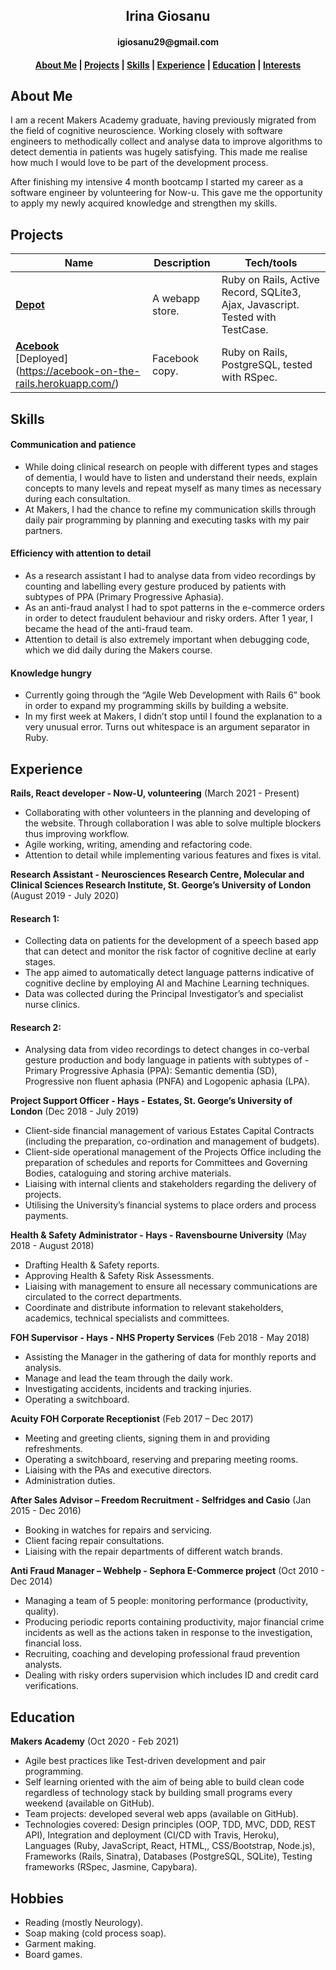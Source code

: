 <h2 align=center>Irina Giosanu</h2>
<h4 align=center>igiosanu29@gmail.com</h4>

<h4 align=center><a href="https://github.com/IrinaG29/CV/blob/master/README.md#About-Me">About Me</a> | <a href="https://github.com/IrinaG29/CV/blob/master/README.md#Projects">Projects</a> | <a href="https://github.com/IrinaG29/CV/blob/master/README.md#Skills">Skills</a> | <a href="https://github.com/IrinaG29/CV/blob/master/README.md#Experience">Experience</a> | <a href="https://github.com/IrinaG29/CV/blob/master/README.md#Education">Education</a> | <a href="https://github.com/IrinaG29/CV/blob/master/README.md#Interests">Interests</a></h4>

## About Me

I am a recent Makers Academy graduate, having previously migrated from the field of cognitive neuroscience. Working closely with software engineers to methodically collect and analyse data to improve algorithms to detect dementia in patients was hugely satisfying. This made me realise how much I would love to be part of the development process.

After finishing my intensive 4 month bootcamp I started my career as a software engineer by volunteering for Now-u. This gave me the opportunity to apply my newly acquired knowledge and strengthen my skills.

## Projects

| Name                         | Description       | Tech/tools        |
| ---------------------------- | ----------------- | ----------------- |
| [**Depot**](https://github.com/IrinaG29/depot)| A webapp store.| Ruby on Rails, Active Record, SQLite3, Ajax, Javascript. Tested with TestCase. |
| [**Acebook**](https://github.com/Will-Helliwell/acebook-on-the-rails) <br /> [Deployed] (https://acebook-on-the-rails.herokuapp.com/)| Facebook copy.| Ruby on Rails, PostgreSQL, tested with RSpec.|


## Skills

#### Communication and patience
- While doing clinical research on people with different types and stages of dementia, I would have to listen and understand their needs, explain concepts to many levels and repeat myself as many times as necessary during each consultation.
- At Makers, I had the chance to refine my communication skills through daily pair programming by planning and executing tasks with my pair partners.

#### Efficiency with attention to detail
- As a research assistant I had to analyse data from video recordings by counting and labelling every gesture produced by patients with subtypes of PPA (Primary Progressive Aphasia).
- As an anti-fraud analyst I had to spot patterns in the e-commerce orders in order to detect fraudulent behaviour and risky orders. After 1 year, I became the head of the anti-fraud team.
- Attention to detail is also extremely important when debugging code, which we did daily during the Makers course.

#### Knowledge hungry
- Currently going through the “Agile Web Development with Rails 6” book in order to expand my programming skills by building a website.
- In my first week at Makers, I didn’t stop until I found the explanation to a very unusual error. Turns out whitespace is an argument separator in Ruby.

## Experience

**Rails, React developer - Now-U, volunteering** (March 2021 - Present)
- Collaborating with other volunteers in the planning and developing of the website. Through collaboration I was able to solve multiple blockers thus improving workflow.
- Agile working, writing, amending and refactoring code.
- Attention to detail while implementing various features and fixes is vital.

**Research Assistant - Neurosciences Research Centre, Molecular and Clinical Sciences Research Institute, St. George’s University of London** (August 2019 - July 2020)
#### Research 1:
- Collecting data on patients for the development of a speech based app that can detect and monitor the risk factor of cognitive decline at early stages.
- The app aimed to automatically detect language patterns indicative of cognitive decline by employing AI and Machine Learning techniques.
- Data was collected during the Principal Investigator’s and specialist nurse clinics.
#### Research 2:
- Analysing data from video recordings to detect changes in co-verbal gesture production and body language in patients with subtypes of - Primary Progressive Aphasia (PPA): Semantic dementia (SD), Progressive non fluent aphasia (PNFA) and Logopenic aphasia (LPA).

**Project Support Officer - Hays - Estates, St. George’s University of London** (Dec 2018 - July 2019)
- Client-side financial management of various Estates Capital Contracts (including the preparation, co-ordination and management of budgets).
- Client-side operational management of the Projects Office including the preparation of schedules and reports for Committees and Governing Bodies, cataloguing and storing archive materials.
- Liaising with internal clients and stakeholders regarding the delivery of projects.
- Utilising the University’s financial systems to place orders and process payments.

**Health & Safety Administrator - Hays - Ravensbourne University** (May 2018 - August 2018)
- Drafting Health & Safety reports.
- Approving Health & Safety Risk Assessments.
- Liaising with management to ensure all necessary communications are circulated to the correct departments.
- Coordinate and distribute information to relevant stakeholders, academics, technical specialists and committees. 

**FOH Supervisor - Hays - NHS Property Services** (Feb 2018 - May 2018)
- Assisting the Manager in the gathering of data for monthly reports and analysis.
- Manage and lead the team through the daily work.
- Investigating accidents, incidents and tracking injuries.
- Operating a switchboard.

**Acuity FOH Corporate Receptionist** (Feb 2017 – Dec 2017)
- Meeting and greeting clients, signing them in and providing refreshments.
- Operating a switchboard, reserving and preparing meeting rooms.
- Liaising with the PAs and executive directors. 
- Administration duties.

**After Sales Advisor – Freedom Recruitment - Selfridges and Casio** (Jan 2015 - Dec 2016)
- Booking in watches for repairs and servicing. 
- Client facing repair consultations. 
- Liaising with the repair departments of different watch brands.

**Anti Fraud Manager – Webhelp - Sephora E-Commerce project** (Oct 2010 - Dec 2014)
- Managing a team of 5 people: monitoring performance (productivity, quality).
- Producing periodic reports containing productivity, major financial crime incidents as well as the actions taken in response to the investigation, financial loss. 
- Recruiting, coaching and developing professional fraud prevention analysts. 
- Dealing with risky orders supervision which includes ID and credit card verifications.

## Education

**Makers Academy** (Oct 2020 - Feb 2021)
- Agile best practices like Test-driven development and pair programming.
- Self learning oriented with the aim of being able to build clean code regardless of technology stack  by building small programs every weekend (available on GitHub).
- Team projects: developed several web apps (available on GitHub).
- Technologies covered: Design principles (OOP, TDD, MVC, DDD, REST API), Integration and deployment (CI/CD with Travis, Heroku), Languages (Ruby, JavaScript, React, HTML,, CSS/Bootstrap, Node.js), Frameworks (Rails, Sinatra), Databases (PostgreSQL, SQLite), Testing frameworks (RSpec, Jasmine, Capybara).

## Hobbies

- Reading (mostly Neurology).
- Soap making (cold process soap).
- Garment making.
- Board games.

